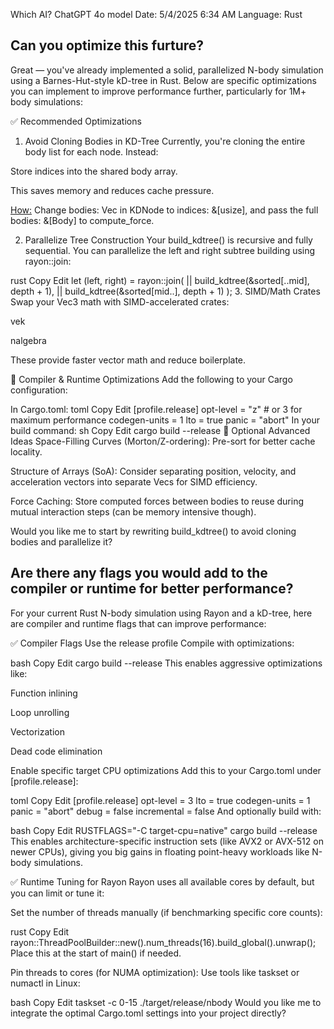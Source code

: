 Which AI?  ChatGPT 4o model
Date: 5/4/2025  6:34 AM
Language: Rust


Can you optimize this furture?
------------------------------
Great — you've already implemented a solid, parallelized N-body simulation using a Barnes-Hut-style kD-tree in Rust. Below are specific optimizations you can implement to improve performance further, particularly for 1M+ body simulations:

✅ Recommended Optimizations
1. Avoid Cloning Bodies in KD-Tree
Currently, you're cloning the entire body list for each node. Instead:

Store indices into the shared body array.

This saves memory and reduces cache pressure.

<ins>How:</ins> Change bodies: Vec<Body> in KDNode to indices: &[usize], and pass the full bodies: &[Body] to compute_force.

2. Parallelize Tree Construction
Your build_kdtree() is recursive and fully sequential. You can parallelize the left and right subtree building using rayon::join:

rust
Copy
Edit
let (left, right) = rayon::join(
    || build_kdtree(&sorted[..mid], depth + 1),
    || build_kdtree(&sorted[mid..], depth + 1)
);
3. SIMD/Math Crates
Swap your Vec3 math with SIMD-accelerated crates:

vek

nalgebra

These provide faster vector math and reduce boilerplate.

🚀 Compiler & Runtime Optimizations
Add the following to your Cargo configuration:

In Cargo.toml:
toml
Copy
Edit
[profile.release]
opt-level = "z"  # or 3 for maximum performance
codegen-units = 1
lto = true
panic = "abort"
In your build command:
sh
Copy
Edit
cargo build --release
🧠 Optional Advanced Ideas
Space-Filling Curves (Morton/Z-ordering): Pre-sort for better cache locality.

Structure of Arrays (SoA): Consider separating position, velocity, and acceleration vectors into separate Vecs for SIMD efficiency.

Force Caching: Store computed forces between bodies to reuse during mutual interaction steps (can be memory intensive though).

Would you like me to start by rewriting build_kdtree() to avoid cloning bodies and parallelize it?


Are there any flags you would add to the compiler or runtime for better
performance?
-----------------------------------------------------------------------
For your current Rust N-body simulation using Rayon and a kD-tree, here are compiler and runtime flags that can improve performance:

✅ Compiler Flags
Use the release profile
Compile with optimizations:

bash
Copy
Edit
cargo build --release
This enables aggressive optimizations like:

Function inlining

Loop unrolling

Vectorization

Dead code elimination

Enable specific target CPU optimizations
Add this to your Cargo.toml under [profile.release]:

toml
Copy
Edit
[profile.release]
opt-level = 3
lto = true
codegen-units = 1
panic = "abort"
debug = false
incremental = false
And optionally build with:

bash
Copy
Edit
RUSTFLAGS="-C target-cpu=native" cargo build --release
This enables architecture-specific instruction sets (like AVX2 or AVX-512 on newer CPUs), giving you big gains in floating point-heavy workloads like N-body simulations.

✅ Runtime Tuning for Rayon
Rayon uses all available cores by default, but you can limit or tune it:

Set the number of threads manually (if benchmarking specific core counts):

rust
Copy
Edit
rayon::ThreadPoolBuilder::new().num_threads(16).build_global().unwrap();
Place this at the start of main() if needed.

Pin threads to cores (for NUMA optimization):
Use tools like taskset or numactl in Linux:

bash
Copy
Edit
taskset -c 0-15 ./target/release/nbody
Would you like me to integrate the optimal Cargo.toml settings into your project directly?